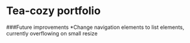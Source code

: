 # Tea-cozy portfolio 



###Future improvements
*Change navigation elements to list elements, currently overflowing on small resize
